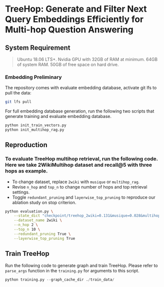 # TreeHop: Generate and Filter Next Query Embeddings Efficiently for Multi-hop Question Answering

## System Requirement
> Ubuntu 18.06 LTS+.
> Nvidia GPU with 32GB of RAM at minimum.
> 64GB of system RAM.
> 50GB of free space on hard drive.


### Embedding Preliminary
The repository comes with evaluate embedding database, activate git lfs to pull the data:
```sh
git lfs pull
```

For full embedding database generation, run the following two scripts that generate training and evaluate embedding database.
```sh
python init_train_vectors.py
python init_multihop_rag.py
```

## Reproduction
### To evaluate TreeHop multihop retrieval, run the following code. Here we take 2WikiMultihop dataset and recall@5 with three hops as example.
* To change dataset, replace `2wiki` with `musique` or `multihop_rag`.
* Revise `n_hop` and `top_n` to change number of hops and top retrieval settings. 
* Toggle `redundant_pruning` and `layerwise_top_pruning` to reproduce our ablation study on stop criterion.

```sh
python evaluation.py \
    --state_dict "checkpoint/treehop_2wiki=0.131&musique=0.028&multihop_rag=0.095__epoch=5&n_neg=5&neg_mode=paired&g_size=2048&mlp_size=2048&n_mlp=3&n_head=1&dropout=0.1&batch_size=64&lr=6e-05&temperature=0.15&weight_decay=2e-08.pt" \
    --dataset_name 2wiki \
    --n_hop 2 \
    --top_n 10 \
    --redundant_pruning True \
    --layerwise_top_pruning True
```


## Train TreeHop
Run the following code to generate graph and train TreeHop. Please refer to `parse_args` function in the `training.py` for arguments to this script.
```python
python training.py --graph_cache_dir ./train_data/
```
